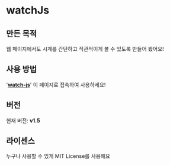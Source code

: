 # watchJs

## 만든 목적
웹 페이지에서도 시계를 간단하고 직관적이게 볼 수 있도록 만들어 봤어요!

## 사용 방법
'[**watch-js**](https://watch-js.netlify.app)' 이 페이지로 접속하여 사용하세요!

## 버전
현재 버전: **v1.5**

## 라이센스
누구나 사용할 수 있게 MIT License를 사용해요
